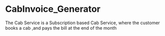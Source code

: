 # CabInvoice_Generator
The Cab Service is a Subscription based Cab Service, where the customer books a cab ,and pays the bill at the end of the month 
